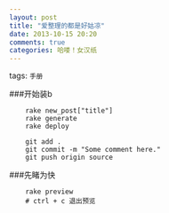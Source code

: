 ```yaml
---
layout: post
title: "爱整理的都是好姑凉"
date: 2013-10-15 20:20
comments: true
categories: 哈喽！女汉纸
---
```

tags: `手册`
<br>

###开始装b
```
	rake new_post["title"]
	rake generate
	rake deploy

	git add .
	git commit -m "Some comment here." 
	git push origin source
```
###先睹为快
```
	rake preview
	# ctrl + c 退出预览
```